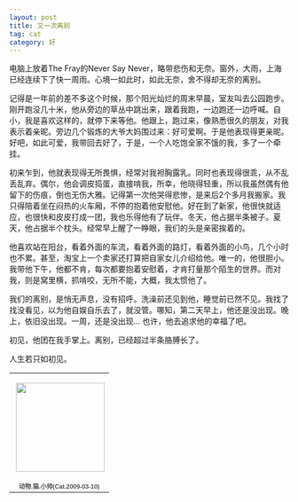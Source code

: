```yaml
---
layout: post
title: 又一次离别
tag: cat
category: 好
---
```

电脑上放着The Fray的Never Say Never，略带悲伤和无奈。窗外，大雨，上海已经连续下了快一周雨。心境一如此时，如此无奈，舍不得却无奈的离别。

记得是一年前的差不多这个时候，那个阳光灿烂的周末早晨，室友叫去公园跑步。刚开跑没几十米，他从旁边的草丛中跳出来，跟着我跑，一边跑还一边呼喊。自小，我是喜欢这样的，就停下来等他。他跟上，跑过来，像熟悉很久的朋友，对我表示着亲昵。旁边几个锻炼的大爷大妈围过来：好可爱啊。于是他表现得更亲昵。好吧，如此可爱，我带回去好了，于是，一个人吃饱全家不饿的我，多了一个牵挂。

初来乍到，他就表现得无所畏惧，经常对我袒胸露乳。同时也表现得很乖，从不乱丢乱弃。偶尔，他会调皮捣蛋，直接啃我，所幸，他晓得轻重，所以我虽然偶有他留下的伤痕，倒也无伤大雅。记得第一次他哭得悲惨，是来后2个多月我搬家。我只得陪着坐在闷热的火车厢，不停的抱着他安慰他。好在到了新家，他很快就适应，也很快和皮皮打成一团，我也乐得他有了玩伴。冬天，他占据半条被子。夏天，他占据半个枕头。经常早上醒了一睁眼，我们的头是亲密挨着的。

他喜欢站在阳台，看着外面的车流，看着外面的路灯，看着外面的小鸟，几个小时也不累。甚至，淘宝上一个卖家还打算把自家女儿介绍给他。唯一的，他很胆小。我带他下午，他都不肯，每次都要抱着安慰着，才肯打量那个陌生的世界。而对我，则是窝里横，抓啃咬，无所不能，大概，我太惯他了。

我们的离别，是悄无声息，没有招呼。洗澡前还见到他，睡觉前已然不见。我找了找没看见，以为他自娱自乐去了，就没管。哪知，第二天早上，他还是没出现。晚上，依旧没出现。一周，还是没出现... 也许，他去追求他的幸福了吧。


初见，他团在我手掌上。离别，已经超过半条胳膊长了。


人生若只如初见。

<table style="width:194px;"><tr><td align="center" style="height:194px;background:url(https://picasaweb.google.com/s/c/transparent_album_background.gif) no-repeat left"><a href="https://picasaweb.google.com/100176428078475760122/Cat20090310?authuser=0&feat=embedwebsite"><img src="https://lh6.googleusercontent.com/-7FbuAVFLxkc/TV_y855MBEE/AAAAAAAAAU4/e_vaRmiJ1Rg/s160-c/Cat20090310.jpg" width="160" height="160" style="margin:1px 0 0 4px;"></a></td></tr><tr><td style="text-align:center;font-family:arial,sans-serif;font-size:11px"><a href="https://picasaweb.google.com/100176428078475760122/Cat20090310?authuser=0&feat=embedwebsite" style="color:#4D4D4D;font-weight:bold;text-decoration:none;">动物.猫.小帅(Cat.2009-03-10)</a></td></tr></table>
